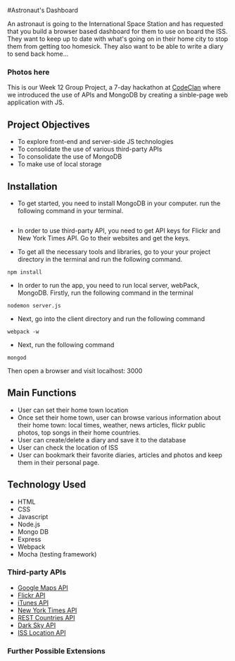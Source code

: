 #Astronaut's Dashboard

An astronaut is going to the International Space Station and has requested that you build a browser based dashboard for them to use on board the ISS. They want to keep up to date with what's going on in their home city to stop them from getting too homesick. They also want to be able to write a diary to send back home...

### Photos here

This is our Week 12 Group Project, a 7-day hackathon at [CodeClan](https://codeclan.com/) where we introduced the use of APIs and MongoDB by creating a sinble-page web application with JS. 

## Project Objectives 

- To explore front-end and server-side JS technologies
- To consolidate the use of various third-party APIs
- To consolidate the use of MongoDB
- To make use of local storage 

## Installation
- To get started, you need to install MongoDB in your computer. run the following command in your terminal.
```

```
- In order to use third-party API, you need to get API keys for Flickr and New York Times API. Go to their websites and get the keys. 

- To get all the necessary tools and libraries, go to your your project directory in the terminal and run the following command.
```
npm install
```
- In order to run the app, you need to run local server, webPack, MongoDB. Firstly, run the following command in the terminal 
```
nodemon server.js
```
-  Next, go into the client directory and run the following command 
```
webpack -w 
```
-  Next, run the following command
```
mongod
```
Then open a browser and visit localhost: 3000

## Main Functions
- User can set their home town location
- Once set their home town, user can browse various information about their home town: local times, weather, news articles, flickr public photos, top songs in their home countries. 
- User can create/delete a diary and save it to the database
- User can check the location of ISS
- User can bookmark their favorite diaries, articles and photos and keep them in their personal page. 

## Technology Used

- HTML
- CSS
- Javascript
- Node.js
- Mongo DB
- Express
- Webpack
- Mocha (testing framework)

### Third-party APIs
- [Google Maps API](https://developers.google.com/maps/)
- [Flickr API](https://www.flickr.com/services/api/)
- [iTunes API](https://affiliate.itunes.apple.com/resources/documentation/itunes-store-web-service-search-api/)
- [New York Times API](https://developer.nytimes.com/)
- [REST Countries API](https://restcountries.eu/)
- [Dark Sky API](https://darksky.net/dev/)
- [ISS Location API](http://open-notify.org/Open-Notify-API/ISS-Location-Now/)

### Further Possible Extensions
